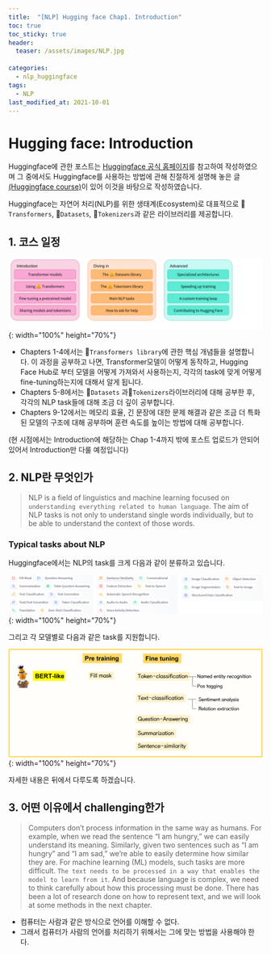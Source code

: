 ```yaml
---
title:  "[NLP] Hugging face Chap1. Introduction"
toc: true
toc_sticky: true
header:
  teaser: /assets/images/NLP.jpg

categories:
  - nlp_huggingface
tags:
  - NLP
last_modified_at: 2021-10-01
---  
```


# Hugging face: Introduction
Huggingface에 관한 포스트는 [Huggingface 공식 홈페이지](https://huggingface.co/)를 참고하여 작성하였으며 그 중에서도 Huggingface를 사용하는 방법에 관해 친절하게 설명해 놓은 글[(Huggingface course)](https://huggingface.co/course/chapter1)이 있어 이것을 바탕으로 작성하였습니다.  

Huggingface는 자연어 처리(NLP)를 위한 생태계(Ecosystem)로 대표적으로 🤗`Transformers`, 🤗`Datasets`, 🤗`Tokenizers`과 같은 라이브러리를 제공합니다.  

## 1. 코스 일정  

![](/assets/images/huggingface_1.png){: width="100%" height="70%"}  

- Chapters 1-4에서는 🤗`Transformers library`에 관한 핵심 개념들을 설명합니다. 이 과정을 공부하고 나면, Transformer모델이 어떻게 동작하고, Hugging Face Hub로 부터 모델을 어떻게 가져와서 사용하는지, 각각의 task에 맞게 어떻게 fine-tuning하는지에 대해서 알게 됩니다.  
- Chapters 5-8에서는 🤗`Datasets` 과🤗`Tokenizers`라이브러리에 대해 공부한 후, 각각의 NLP task들에 대해 조금 더 깊이 공부합니다.
- Chapters 9-12에서는 메모리 효율, 긴 문장에 대한 문제 해결과 같은 조금 더 특화된 모델의 구조에 대해 공부하며 훈련 속도를 높이는 방법에 대해 공부합니다.  

(현 시점에서는 Introduction에 해당하는 Chap 1-4까지 밖에 포스트 업로드가 안되어 있어서 Introduction만 다룰 예정입니다)  

## 2. NLP란 무엇인가  
> NLP is a field of linguistics and machine learning focused on `understanding everything related to human language`. The aim of NLP tasks is not only to understand single words individually, but to be able to understand the context of those words. 

### Typical tasks about NLP  
Huggingface에서는 NLP의 task를 크게 다음과 같이 분류하고 있습니다.  

![](/assets/images/huggingface_3.png){: width="100%" height="70%"}  

그리고 각 모델별로 다음과 같은 task를 지원합니다.  

![](/assets/images/huggingface_2.png){: width="100%" height="70%"}  

자세한 내용은 뒤에서 다루도록 하겠습니다.  

## 3. 어떤 이유에서 challenging한가  

> Computers don’t process information in the same way as humans. For example, when we read the sentence “I am hungry,” we can easily understand its meaning. Similarly, given two sentences such as “I am hungry” and “I am sad,” we’re able to easily determine how similar they are. For machine learning (ML) models, such tasks are more difficult. `The text needs to be processed in a way that enables the model to learn from it`. And because language is complex, we need to think carefully about how this processing must be done. There has been a lot of research done on how to represent text, and we will look at some methods in the next chapter.  

- 컴퓨터는 사람과 같은 방식으로 언어를 이해할 수 없다. 
- 그래서 컴퓨터가 사람의 언어를 처리하기 위해서는 그에 맞는 방법을 사용해야 한다.  